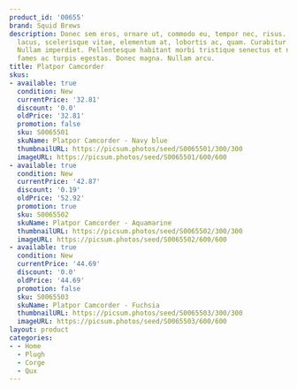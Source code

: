 ```yaml
---
product_id: '00655'
brand: Squid Brews
description: Donec sem eros, ornare ut, commodo eu, tempor nec, risus. Proin turpis
  lacus, scelerisque vitae, elementum at, lobortis ac, quam. Curabitur ac sapien.
  Nullam imperdiet. Pellentesque habitant morbi tristique senectus et netus et malesuada
  fames ac turpis egestas. Donec magna. Nullam arcu.
title: Platpor Camcorder
skus:
- available: true
  condition: New
  currentPrice: '32.81'
  discount: '0.0'
  oldPrice: '32.81'
  promotion: false
  sku: S0065501
  skuName: Platpor Camcorder - Navy blue
  thumbnailURL: https://picsum.photos/seed/S0065501/300/300
  imageURL: https://picsum.photos/seed/S0065501/600/600
- available: true
  condition: New
  currentPrice: '42.87'
  discount: '0.19'
  oldPrice: '52.92'
  promotion: true
  sku: S0065502
  skuName: Platpor Camcorder - Aquamarine
  thumbnailURL: https://picsum.photos/seed/S0065502/300/300
  imageURL: https://picsum.photos/seed/S0065502/600/600
- available: true
  condition: New
  currentPrice: '44.69'
  discount: '0.0'
  oldPrice: '44.69'
  promotion: false
  sku: S0065503
  skuName: Platpor Camcorder - Fuchsia
  thumbnailURL: https://picsum.photos/seed/S0065503/300/300
  imageURL: https://picsum.photos/seed/S0065503/600/600
layout: product
categories:
- - Home
  - Plugh
  - Corge
  - Qux
---
```

